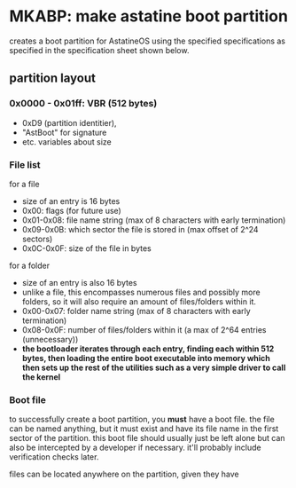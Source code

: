 # MKABP: make astatine boot partition
creates a boot partition for AstatineOS using the specified 
specifications as specified in the specification sheet shown below.

## partition layout
### 0x0000 - 0x01ff: VBR (512 bytes)
- 0xD9 (partition identitier),
- "AstBoot" for signature
- etc. variables about size
### File list
for a file
- size of an entry is 16 bytes
- 0x00: flags (for future use)
- 0x01-0x08: file name string (max of 8 characters with early termination)
- 0x09-0x0B: which sector the file is stored in (max offset of 2^24 sectors)
- 0x0C-0x0F: size of the file in bytes

for a folder
- size of an entry is also 16 bytes
- unlike a file, this encompasses numerous files and possibly more folders, so
  it will also require an amount of files/folders within it.
- 0x00-0x07: folder name string (max of 8 characters with early termination)
- 0x08-0x0F: number of files/folders within it (a max of 2^64 entries (unnecessary))
- **the bootloader iterates through 
each entry, finding each within 512 bytes, then 
loading the entire boot executable into memory 
which then sets up the rest of the utilities 
such as a very simple driver to call the kernel**
### Boot file
to successfully create a boot partition, you **must** have a boot file.
the file can be named anything, but it must exist and have its file name in the 
first sector
of the partition. this boot file should usually just be left alone but can also be
intercepted by a developer if necessary. it'll probably include verification checks
later.

files can be located anywhere on the partition, given they have 